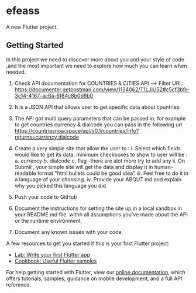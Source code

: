 # efeass

A new Flutter project.

## Getting Started

In this project we need to discover more about you and your style of code ,and the most important we need to explore how much you can learn when needed.

1. Check API documentation for COUNTRIES & CITIES API --> Filter URL: https://documenter.getpostman.com/view/1134062/T1LJjU52#c5cf3bfe-3c14-4167-ac6a-6f84c8b0d6b0
2. It is a JSON API that allows user to get specific data about countries.
3. The API got multi query parameters that can be passed in, for example
to get countries currency & dialcode you can pass in the following url https://countriesnow.space/api/v0.1/countries/info?returns=currency,dialcode

4. Create a very simple site that allow the user to :
     i. Select which fields would like to get its data, minimum checkboxes to show to user will be :
       a.   currency
       b.  dialcode
       c. flag
       -there are alot more try to add any
    ii. On Submit , your simple site will get the data and display it in human-readable format "html bullets could be good idea"
   iii. Feel free to do it in a language of your choosing.
    iv. Provide your ABOUT.md and explain why you picked this language you did
5. Push your code to GitHub
6. Document the instructions for setting the site up in a local sandbox in your README.md file. withh all assumptions you've made about the API or the runtime environment.
7. Document any known issues with your code.

A few resources to get you started if this is your first Flutter project:

- [Lab: Write your first Flutter app](https://flutter.dev/docs/get-started/codelab)
- [Cookbook: Useful Flutter samples](https://flutter.dev/docs/cookbook)

For help getting started with Flutter, view our
[online documentation](https://flutter.dev/docs), which offers tutorials,
samples, guidance on mobile development, and a full API reference.
